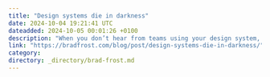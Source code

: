 ```yaml
---
title: "Design systems die in darkness"
date: 2024-10-04 19:21:41 UTC
dateadded: 2024-10-05 00:01:26 +0100
description: "When you don’t hear from teams using your design system, we’ve learned over the years that it’s typically not a sign of “everything is going great” but “something is probably wrong.” We teach our client teams to be very skeptical […]"
link: "https://bradfrost.com/blog/post/design-systems-die-in-darkness/"
category:
directory: _directory/brad-frost.md
---
```

